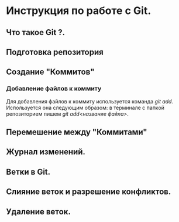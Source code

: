 # Инструкция по работе с Git.

## Что такое Git ?.

## Подготовка репозитория

## Создание "Коммитов"

### Добавление файлов к коммиту ###

Для добавления файлов к коммиту используется команда *git add*. Используется она следующим образом: в терминале с папкой репозиторием пишем *git add<название файла>*. 

## Перемешение между "Коммитами"

## Журнал изменений.

## Ветки в Git.

## Слияние веток и разрешение конфликтов.

## Удаление веток.